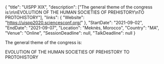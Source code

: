 {
  "title": "UISPP XIX",
  "description": ["The general theme of the congress is:\n\nEVOLUTION OF THE HUMAN SOCIETIES OF PREHISTORY\nTO PROTOHISTORY"],
  "links": {
    "Website": "https://uispp2020.sciencesconf.org/"
  },
  "StartDate": "2021-09-02",
  "EndDate": "2021-09-07",
  "Location": "Meknès, Morocco",
  "Country": "MA",
  "Venue": "Online",
  "SessionDeadline": null,
  "TalkDeadline": null
}

<!-- Generated by csv2md.R – do not edit by hand -->

The general theme of the congress is:

EVOLUTION OF THE HUMAN SOCIETIES OF PREHISTORY
TO PROTOHISTORY